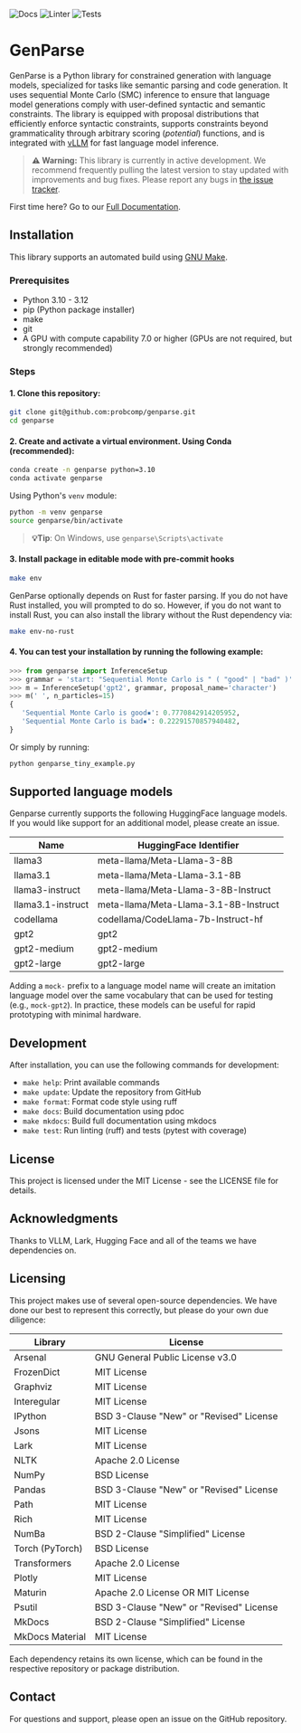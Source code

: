 ![Docs](https://github.com/timvieira/genparse/actions/workflows/docs.yml/badge.svg)
![Linter](https://github.com/timvieira/genparse/actions/workflows/ruff.yml/badge.svg)
![Tests](https://github.com/timvieira/genparse/actions/workflows/pytest.yml/badge.svg)

# GenParse

GenParse is a Python library for constrained generation with language models, specialized for tasks like semantic parsing and code generation. It uses sequential Monte Carlo (SMC) inference to ensure that language model generations comply with user-defined syntactic and semantic constraints. The library is equipped with proposal distributions that efficiently enforce syntactic constraints, supports constraints beyond grammaticality through arbitrary scoring (*potential*) functions, and is integrated with [vLLM](https://docs.vllm.ai/en/latest/) for fast language model inference.


> **⚠️ Warning:** This library is currently in active development. We recommend frequently pulling the latest version to stay updated with improvements and bug fixes. Please report any bugs in [the issue tracker](https://github.com/probcomp/genparse/issues).

First time here? Go to our [Full Documentation](https://genparse.gen.dev/). 


## Installation

This library supports an automated build using [GNU Make](https://www.gnu.org/software/make/).

### Prerequisites

- Python 3.10 - 3.12
- pip (Python package installer)
- make
- git
- A GPU with compute capability 7.0 or higher (GPUs are not required, but strongly recommended)

### Steps

#### 1. Clone this repository:

```bash
git clone git@github.com:probcomp/genparse.git
cd genparse
```
   
#### 2. Create and activate a virtual environment. Using Conda (recommended):

```bash
conda create -n genparse python=3.10
conda activate genparse
```

Using Python's `venv` module:

```bash
python -m venv genparse
source genparse/bin/activate  
```
> **💡Tip**: On Windows, use `genparse\Scripts\activate`

#### 3. Install package in editable mode with pre-commit hooks

```bash
make env 
```

GenParse optionally depends on Rust for faster parsing. If you do not have Rust installed, you will prompted to do so. However, if you do not want to install Rust, you can also install the library without the Rust dependency via:

```bash
make env-no-rust
```

#### 4. You can test your installation by running the following example:

```python
>>> from genparse import InferenceSetup
>>> grammar = 'start: "Sequential Monte Carlo is " ( "good" | "bad" )'
>>> m = InferenceSetup('gpt2', grammar, proposal_name='character')
>>> m(' ', n_particles=15)
{
   'Sequential Monte Carlo is good▪': 0.7770842914205952,
   'Sequential Monte Carlo is bad▪': 0.22291570857940482,
}
```

Or simply by running:

```bash
python genparse_tiny_example.py
   ```


## Supported language models

Genparse currently supports the following HuggingFace language models. If you would like support for an additional model, please create an issue. 

| Name              | HuggingFace Identifier               |
|-------------------|--------------------------------------|
| llama3            | meta-llama/Meta-Llama-3-8B           |
| llama3.1          | meta-llama/Meta-Llama-3.1-8B         |
| llama3-instruct   | meta-llama/Meta-Llama-3-8B-Instruct  |
| llama3.1-instruct | meta-llama/Meta-Llama-3.1-8B-Instruct|
| codellama         | codellama/CodeLlama-7b-Instruct-hf   |
| gpt2              | gpt2                                 |
| gpt2-medium       | gpt2-medium                          |
| gpt2-large        | gpt2-large                           |


Adding a `mock-` prefix to a language model name will create an imitation language model over the same vocabulary that can be used for testing (e.g., `mock-gpt2`). In practice, these models can be useful for rapid prototyping with minimal hardware.


## Development

After installation, you can use the following commands for development:

- `make help`: Print available commands
- `make update`: Update the repository from GitHub
- `make format`: Format code style using ruff
- `make docs`: Build documentation using pdoc
- `make mkdocs`: Build full documentation using mkdocs
- `make test`: Run linting (ruff) and tests (pytest with coverage)

## License

This project is licensed under the MIT License - see the LICENSE file for details.

## Acknowledgments

Thanks to VLLM, Lark, Hugging Face and all of the teams we have dependencies on.
## Licensing

This project makes use of several open-source dependencies. We have done our best to represent this correctly, but please do your own due diligence:

| Library                              | License                                   |
|--------------------------------------|-------------------------------------------|
| Arsenal                              | GNU General Public License v3.0           |
| FrozenDict                           | MIT License                               |
| Graphviz                             | MIT License                               |
| Interegular                          | MIT License                               |
| IPython                              | BSD 3-Clause "New" or "Revised" License   |
| Jsons                                | MIT License                               |
| Lark                                 | MIT License                               |
| NLTK                                 | Apache 2.0 License                        |
| NumPy                                | BSD License                               |
| Pandas                               | BSD 3-Clause "New" or "Revised" License   |
| Path                                 | MIT License                               |
| Rich                                 | MIT License                               |
| NumBa                                | BSD 2-Clause "Simplified" License         |
| Torch (PyTorch)                      | BSD License                               |
| Transformers                         | Apache 2.0 License                        |
| Plotly                               | MIT License                               |
| Maturin                              | Apache 2.0 License OR MIT License         |
| Psutil                               | BSD 3-Clause "New" or "Revised" License   |
| MkDocs                               | BSD 2-Clause "Simplified" License         |
| MkDocs Material                      | MIT License                               |

Each dependency retains its own license, which can be found in the respective repository or package distribution.

## Contact

For questions and support, please open an issue on the GitHub repository.
